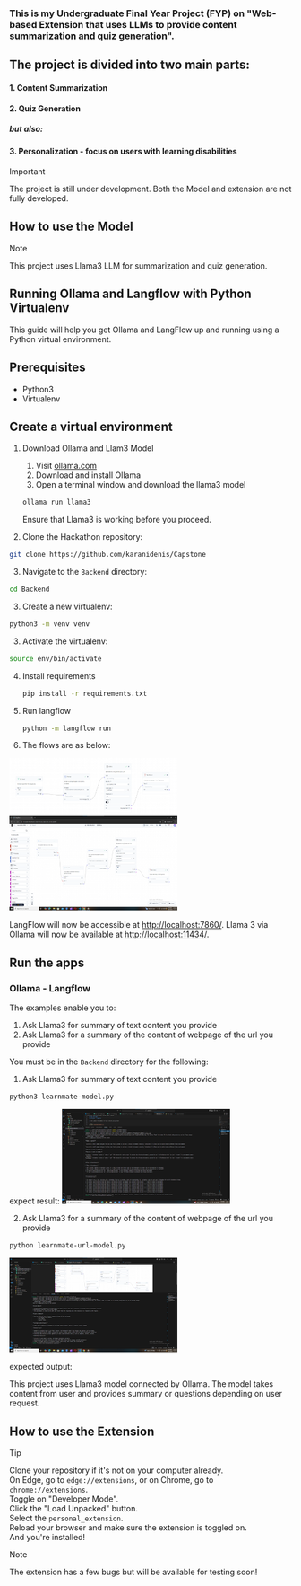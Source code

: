 ### This is my Undergraduate Final Year Project (FYP) on "Web-based Extension that uses LLMs to provide content summarization and quiz generation".

## The project is divided into two main parts:
#### 1. Content Summarization
#### 2. Quiz Generation
##### but also:
#### 3. Personalization - focus on users with learning disabilities 

>[!IMPORTANT]
>The project is still under development. Both the Model and extension are not fully developed.

## How to use the Model
>[!NOTE]
>This project uses Llama3 LLM for summarization and quiz generation. 

## Running Ollama and Langflow with Python Virtualenv

This guide will help you get Ollama and LangFlow up and running using a Python virtual environment.

## Prerequisites

- Python3
- Virtualenv


## Create a virtual environment

1. Download Ollama and Llam3 Model

    1. Visit [ollama.com](https://ollama.com/)
    2. Download and install Ollama
    3. Open a terminal window and download the llama3 model

    ```sh
    ollama run llama3
    ```

    Ensure that Llama3 is working before you proceed.

2. Clone the Hackathon repository:

```sh
git clone https://github.com/karanidenis/Capstone
```

3. Navigate to the `Backend` directory:

```sh
cd Backend
```

3. Create a new virtualenv:

```sh
python3 -m venv venv
```

3. Activate the virtualenv:

```sh
source env/bin/activate
```

4. Install requirements

    ```sh
    pip install -r requirements.txt
    ```

5. Run langflow

    ```sh
    python -m langflow run
    ```

6. The flows are as below:
<img src="images/text-input-model.png" width="300" />
<img src="images/langflow-with-url-only.png" width="300" />


LangFlow will now be accessible at [http://localhost:7860/](http://localhost:7860/).
Llama 3 via Ollama will now be available at [http://localhost:11434/](http://localhost:11434/).

## Run the apps

### Ollama - Langflow

The examples enable you to:
1. Ask Llama3 for summary of text content you provide
2. Ask Llama3 for a summary of the content of webpage of the url you provide

You must be in the `Backend` directory for the following:

1. Ask Llama3 for summary of text content you provide

```sh
python3 learnmate-model.py
```

expect result:
<img src="images/learnmate-text-output.png" width="300" />

2. Ask Llama3 for a summary of the content of webpage of the url you provide

```sh
python learnmate-url-model.py
```
<img src="images/learnmate-url-output.png" width="300" />

expected output:


This project uses Llama3 model connected by Ollama. The model takes content from user and provides summary or questions depending on user request. 

## How to use the Extension

>[!TIP]  
> Clone your repository if it's not on your computer already.  
> On Edge, go to `edge://extensions`, or on Chrome, go to `chrome://extensions`.  
> Toggle on "Developer Mode".  
> Click the "Load Unpacked" button.  
> Select the `personal_extension`.  
> Reload your browser and make sure the extension is toggled on.  
> And you're installed!

>[!NOTE]
>The extension has a few bugs but will be available for testing soon!